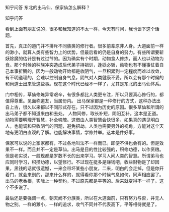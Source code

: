  
 知乎问答 东北的出马仙、保家仙怎么解释？ 
 
 
 
 
 
 知乎问答 
 
 

 

 看到上面有朋友说的，很多和我知道的不太一样，今天有时间，我也谈下这个话题。

 首先，真正的道门并不排斥不同族类的修行者。很多前辈原非人身。大道面前一样的渺小，就算人类有些智力上的优势，但最后看的仍是自身的努力。有些所谓要斩妖除魔的估计是有过过节的。因为确实有个时期，动物食人修炼，而人也以动物为食。那个时候的种族冲突造成后代弟子持祖训，逢妖必斩，动物也有不懂事仗着自己本事折腾的，因为一般动物开始都是收阴气，一旦积累到一定程度而难以收敛，有不明道理的，会难以控制自身气息，阴气对人类健康不妥。所以会有那个时候的和尚道士出来管这些事。现在这个时代已经不一样了，尤其是东北的出马仙体系。

 门中相传，草仙修炼异常艰辛，有很多都比人类更专注，所以只要真心修行的，都值得尊重。见面称道友，当属份内。 出马保家都是一种修行的方式，这种办法出自上古，很久以来都以不同形式存在。只不过因为历史的原因。很多草仙和所谓的出马弟子都不知道来由和去处。 人物同修，取长补短，阴阳互补。这本是正道。动物需要明理开智慧，补全魂魄。这借由人类智慧会快很多，如果真的遇见明白人，也能调和只收阴气的问题，避免招劫。人类也需要另外的视角，方能对这个天地有更明白直观的了解。也能解决事情，学修并举。这本是件好事。

 保家可以说的上家家都有，不过各地叫法不一样而已。即便不供也会有的。但是效果不一样。而且并不一定是草仙。出马是目的性比较强的，积修功德，以作资粮。但是老实说，一般现都是岁数不长的出来学习。学习人间人类的智慧。所谓弟马也应同时学习，积攒功德，以望修行。不过现在挺多是赚钱吧，收些财物是了却因果，黑钱的话就很遗憾，一来会带坏某些小朋友，二来，明白的会走掉，但是你开着门，就会来别的，那来什么样的，就得看你那个时候气息如何，同声相应罢了。
出马的老香根，实际上一种契约，不过原先都是平等的。后来就变得不一样了。这个不多说了。

最后还是要强调一点，朝天阙不分族类，所以在大道面前，只有努力与否，并无人物之别。一样的渺小，一样的追求，收气不同并不代表高下。平等相待就是了。 